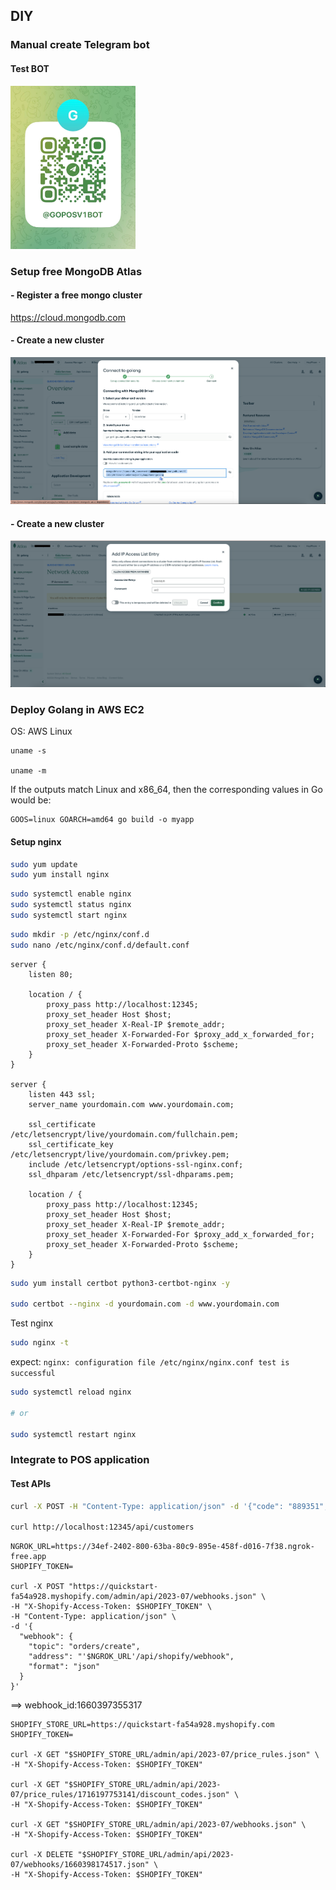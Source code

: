 ## DIY

### Manual create Telegram bot

#### Test BOT

<img src="docs/bot.jpg" alt="t.me/Goposv1Bot" width="200"/>

### Setup free MongoDB Atlas

#### - Register a free mongo cluster

https://cloud.mongodb.com

#### - Create a new cluster

![MongoDB Atlas](docs/mongodb-atlas.png)

#### - Create a new cluster

![MongoDB Atlas Network Access](docs/mongodb-network-access.png)

### Deploy Golang in AWS EC2

OS: AWS Linux

```
uname -s

uname -m
```

If the outputs match Linux and x86_64, then the corresponding values in Go would be:

```
GOOS=linux GOARCH=amd64 go build -o myapp
```

#### Setup nginx

```sh
sudo yum update
sudo yum install nginx
```

```sh
sudo systemctl enable nginx
sudo systemctl status nginx
sudo systemctl start nginx
```

```sh
sudo mkdir -p /etc/nginx/conf.d
sudo nano /etc/nginx/conf.d/default.conf
```

```nginx
server {
    listen 80;

    location / {
        proxy_pass http://localhost:12345;
        proxy_set_header Host $host;
        proxy_set_header X-Real-IP $remote_addr;
        proxy_set_header X-Forwarded-For $proxy_add_x_forwarded_for;
        proxy_set_header X-Forwarded-Proto $scheme;
    }
}

server {
    listen 443 ssl;
    server_name yourdomain.com www.yourdomain.com;

    ssl_certificate /etc/letsencrypt/live/yourdomain.com/fullchain.pem;
    ssl_certificate_key /etc/letsencrypt/live/yourdomain.com/privkey.pem;
    include /etc/letsencrypt/options-ssl-nginx.conf;
    ssl_dhparam /etc/letsencrypt/ssl-dhparams.pem;

    location / {
        proxy_pass http://localhost:12345;
        proxy_set_header Host $host;
        proxy_set_header X-Real-IP $remote_addr;
        proxy_set_header X-Forwarded-For $proxy_add_x_forwarded_for;
        proxy_set_header X-Forwarded-Proto $scheme;
    }
}
```

```sh
sudo yum install certbot python3-certbot-nginx -y

sudo certbot --nginx -d yourdomain.com -d www.yourdomain.com
```

Test nginx

```sh
sudo nginx -t
```

expect: `nginx: configuration file /etc/nginx/nginx.conf test is successful`

```sh
sudo systemctl reload nginx

# or

sudo systemctl restart nginx
```

### Integrate to POS application

#### Test APIs

```sh
curl -X POST -H "Content-Type: application/json" -d '{"code": "889351", "score": 1.2}' http://localhost:12345/api/qrcode/verify

curl http://localhost:12345/api/customers
```

```curl
NGROK_URL=https://34ef-2402-800-63ba-80c9-895e-458f-d016-7f38.ngrok-free.app
SHOPIFY_TOKEN=

curl -X POST "https://quickstart-fa54a928.myshopify.com/admin/api/2023-07/webhooks.json" \
-H "X-Shopify-Access-Token: $SHOPIFY_TOKEN" \
-H "Content-Type: application/json" \
-d '{
  "webhook": {
    "topic": "orders/create",
    "address": "'$NGROK_URL'/api/shopify/webhook",
    "format": "json"
  }
}'
```

==> webhook_id:1660397355317

```curl
SHOPIFY_STORE_URL=https://quickstart-fa54a928.myshopify.com
SHOPIFY_TOKEN=

curl -X GET "$SHOPIFY_STORE_URL/admin/api/2023-07/price_rules.json" \
-H "X-Shopify-Access-Token: $SHOPIFY_TOKEN"

curl -X GET "$SHOPIFY_STORE_URL/admin/api/2023-07/price_rules/1716197753141/discount_codes.json" \
-H "X-Shopify-Access-Token: $SHOPIFY_TOKEN"

curl -X GET "$SHOPIFY_STORE_URL/admin/api/2023-07/webhooks.json" \
-H "X-Shopify-Access-Token: $SHOPIFY_TOKEN"

curl -X DELETE "$SHOPIFY_STORE_URL/admin/api/2023-07/webhooks/1660398174517.json" \
-H "X-Shopify-Access-Token: $SHOPIFY_TOKEN"
```
